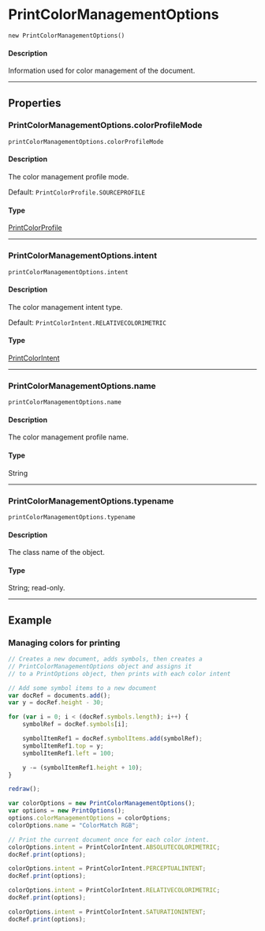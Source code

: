 # PrintColorManagementOptions

`new PrintColorManagementOptions()`

#### Description

Information used for color management of the document.

---

## Properties

### PrintColorManagementOptions.colorProfileMode

`printColorManagementOptions.colorProfileMode`

#### Description

The color management profile mode.

Default: `PrintColorProfile.SOURCEPROFILE`

#### Type

[PrintColorProfile](scripting-constants.md#printcolorprofile)

---

### PrintColorManagementOptions.intent

`printColorManagementOptions.intent`

#### Description

The color management intent type.

Default: `PrintColorIntent.RELATIVECOLORIMETRIC`

#### Type

[PrintColorIntent](scripting-constants.md#printcolorintent)

---

### PrintColorManagementOptions.name

`printColorManagementOptions.name`

#### Description

The color management profile name.

#### Type

String

---

### PrintColorManagementOptions.typename

`printColorManagementOptions.typename`

#### Description

The class name of the object.

#### Type

String; read-only.

---

## Example

### Managing colors for printing

```javascript
// Creates a new document, adds symbols, then creates a
// PrintColorManagementOptions object and assigns it
// to a PrintOptions object, then prints with each color intent

// Add some symbol items to a new document
var docRef = documents.add();
var y = docRef.height - 30;

for (var i = 0; i < (docRef.symbols.length); i++) {
    symbolRef = docRef.symbols[i];

    symbolItemRef1 = docRef.symbolItems.add(symbolRef);
    symbolItemRef1.top = y;
    symbolItemRef1.left = 100;

    y -= (symbolItemRef1.height + 10);
}

redraw();

var colorOptions = new PrintColorManagementOptions();
var options = new PrintOptions();
options.colorManagementOptions = colorOptions;
colorOptions.name = "ColorMatch RGB";

// Print the current document once for each color intent.
colorOptions.intent = PrintColorIntent.ABSOLUTECOLORIMETRIC;
docRef.print(options);

colorOptions.intent = PrintColorIntent.PERCEPTUALINTENT;
docRef.print(options);

colorOptions.intent = PrintColorIntent.RELATIVECOLORIMETRIC;
docRef.print(options);

colorOptions.intent = PrintColorIntent.SATURATIONINTENT;
docRef.print(options);
```
